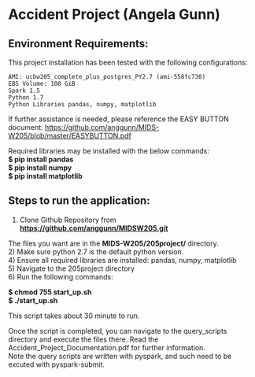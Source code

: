 # Accident Project (Angela Gunn)

## Environment Requirements:
This project installation has been tested with the following configurations:  

    AMI: ucbw205_complete_plus_postgres_PY2.7 (ami-558fc730)  
    EBS Volume: 100 GiB  
    Spark 1.5  
    Python 1.7  
    Python Libraries pandas, numpy, matplotlib
    
If further assistance is needed, please reference the EASY BUTTON document:
https://github.com/anggunn/MIDS-W205/blob/master/EASYBUTTON.pdf

Required libraries may be installed with the below commands:  
**$ pip install pandas  
$ pip install numpy  
$ pip install matplotlib**

## Steps to run the application:
1) Clone Github Repository from **https://github.com/anggunn/MIDSW205.git** 

The files you want are in the **MIDS-W205/205project/** directory.  
2) Make sure python 2.7 is the default python version.  
4) Ensure all required libraries are installed: pandas, numpy, matplotlib  
5) Navigate to the 205project directory  
6) Run the following commands:  

**$ chmod 755 start_up.sh**    
**$ ./start_up.sh**  

This script takes about 30 minute to run.  

Once the script is completed, you can navigate to the query_scripts directory and execute the files there. Read the Accident_Project_Documentation.pdf for further information.  
Note the query scripts are written with pyspark, and such need to be excuted with pyspark-submit.



